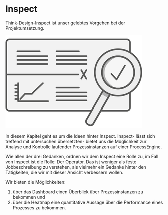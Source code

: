 # Inspect

Think-Design-Inspect ist unser gelebtes Vorgehen bei der Projektumsetzung.

![Inspect](./inspect.png)

In diesem Kapitel geht es um die Ideen hinter Inspect. Inspect- lässt sich
treffend mit untersuchen übersetzten- bietet uns die Möglichkeit zur Analyse und
Kontrolle laufender Prozessinstanzen auf einer ProcessEngine.

Wie allen der drei Gedanken, ordnen wir dem Inspect eine Rolle zu, im Fall von
Inspect ist die Rolle: Der Operator.  Das ist weniger als feste Jobbeschreibung
zu verstehen, als vielmehr ein Gedanke hinter den Tätigkeiten, die wir mit
dieser Ansicht verbessern wollen.

Wir bieten die Möglichkeiten:

1. über das Dashboard einen Überblick über Prozessinstanzen zu bekommen und
1. über die Heatmap eine quantitative Aussage über die Performance eines
   Prozesses zu bekommen.
